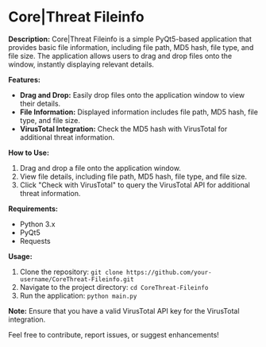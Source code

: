 # Core|Threat Fileinfo

**Description:**
Core|Threat Fileinfo is a simple PyQt5-based application that provides basic file information, including file path, MD5 hash, file type, and file size. The application allows users to drag and drop files onto the window, instantly displaying relevant details.

**Features:**
- **Drag and Drop:** Easily drop files onto the application window to view their details.
- **File Information:** Displayed information includes file path, MD5 hash, file type, and file size.
- **VirusTotal Integration:** Check the MD5 hash with VirusTotal for additional threat information.

**How to Use:**
1. Drag and drop a file onto the application window.
2. View file details, including file path, MD5 hash, file type, and file size.
3. Click "Check with VirusTotal" to query the VirusTotal API for additional threat information.

**Requirements:**
- Python 3.x
- PyQt5
- Requests

**Usage:**
1. Clone the repository: `git clone https://github.com/your-username/CoreThreat-Fileinfo.git`
2. Navigate to the project directory: `cd CoreThreat-Fileinfo`
3. Run the application: `python main.py`

**Note:**
Ensure that you have a valid VirusTotal API key for the VirusTotal integration.

Feel free to contribute, report issues, or suggest enhancements!
